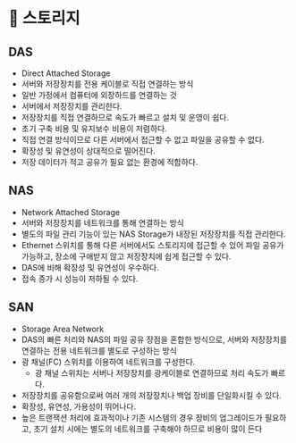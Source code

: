 # 🌟 스토리지

## DAS

- Direct Attached Storage
- 서버와 저장장치를 전용 케이블로 직접 연결하는 방식
- 일반 가정에서 컴퓨터에 외장하드를 연결하는 것
- 서버에서 저장장치를 관리한다.
- 저장장치를 직접 연결하므로 속도가 빠르고 설치 및 운영이 쉽다.
- 초기 구축 비용 및 유지보수 비용이 저렴하다.
- 직접 연결 방식이므로 다른 서버에서 접근할 수 없고 파일을 공유할 수 없다.
- 확장성 및 유연성이 상대적으로 떨어진다.
- 저장 데이터가 적고 공유가 필요 없는 환경에 적합하다.

## NAS

- Network Attached Storage
- 서버와 저장장치를 네트워크를 통해 연결하는 방식
- 별도의 파일 관리 기능이 있는 NAS Storage가 내장된 저장장치를 직접 관리한다.
- Ethernet 스위치를 통해 다른 서버에서도 스토리지에 접근할 수 있어 파일 공유가 가능하고, 장소에 구애받지 않고 저장장치에 쉽게 접근할 수 있다.
- DAS에 비해 확장성 및 유연성이 우수하다.
- 접속 증가 시 성능이 저하될 수 있다.

## SAN

- Storage Area Network
- DAS의 빠른 처리와 NAS의 파일 공유 장점을 혼합한 방식으로, 서버와 저장장치를 연결하는 전용 네트워크를 별도로 구성하는 방식
- 광 채널(FC) 스위치를 이용하여 네트워크를 구성한다.
  - 광 채널 스위치는 서버나 저장장치를 광케이블로 연결하므로 처리 속도가 빠르다.
- 저장장치를 공유함으로써 여러 개의 저장장치나 백업 장비를 단일화시킬 수 있다.
- 확장성, 유연성, 가용성이 뛰어나다.
- 높은 트랜잭션 처리에 효과적이나 기존 시스템의 경우 장비의 업그레이드가 필요하고, 초기 설치 시에는 별도의 네트워크를 구축해야 하므로 비용이 많이 든다
